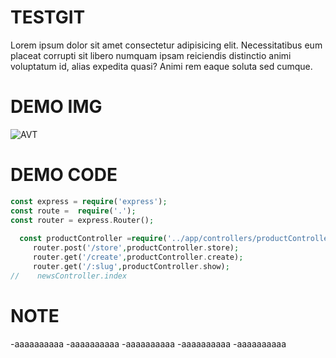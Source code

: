 # TESTGIT
   Lorem ipsum dolor sit amet consectetur adipisicing elit. Necessitatibus eum placeat corrupti sit libero numquam
    ipsam reiciendis distinctio animi voluptatum id, alias expedita quasi? Animi rem eaque soluta sed cumque.
# DEMO IMG
   ![AVT](https://www.google.com.vn/url?sa=i&url=https%3A%2F%2Fsudo.vn%2Fblog%2Fwebsite-code-tay-la-gi.html&psig=AOvVaw12J1UG0LeZHlcywqR-0fPs&ust=1665372729523000&source=images&cd=vfe&ved=0CAwQjRxqFwoTCJi48_-a0voCFQAAAAAdAAAAABAD)

# DEMO CODE
 
 ```php
const express = require('express');
const route =  require('.');
const router = express.Router();
  
   const productController =require('../app/controllers/productController');
      router.post('/store',productController.store);
      router.get('/create',productController.create);
      router.get('/:slug',productController.show);
//    newsController.index
 ```

# NOTE
-aaaaaaaaaa
-aaaaaaaaaa
-aaaaaaaaaa
-aaaaaaaaaa
-aaaaaaaaaa
